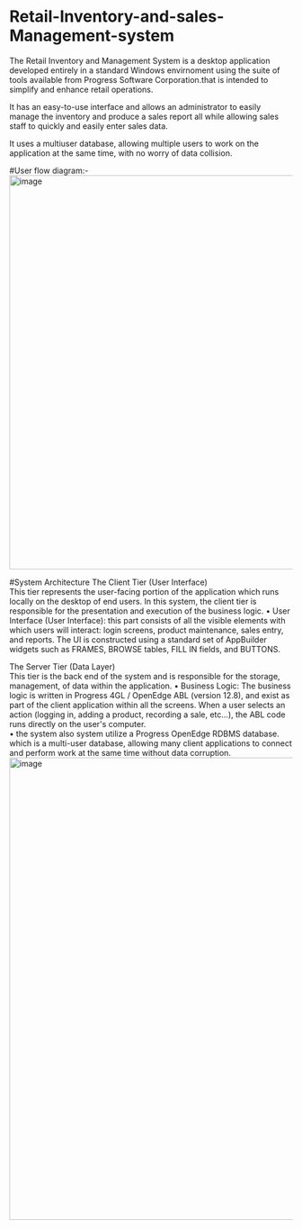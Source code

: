 # Retail-Inventory-and-sales-Management-system
The Retail Inventory and Management System is a desktop application developed entirely in a standard Windows envirnoment using 
the suite of tools available from Progress Software Corporation.that is intended to simplify and enhance retail operations. 

It has an easy-to-use interface and allows an administrator to easily manage the 
inventory and produce a sales report all while allowing sales staff to quickly and easily enter sales data. 

It uses a multiuser database, allowing multiple users to work on the application at the same time, with no 
worry of data collision. 

#User flow diagram:-
<img width="600" height="700" alt="image" src="https://github.com/user-attachments/assets/2041d9c7-6092-44d3-bb99-1b90cb6f0390" />

#System Architecture
The Client Tier (User Interface)  
This tier represents the user-facing portion of the application which runs locally on the desktop of end users. 
In this system, the client tier is responsible for the presentation and execution of the business logic. 
• User Interface (User Interface): this part consists of all the visible elements with which users 
will interact: login screens, product maintenance, sales entry, and reports. The UI is 
constructed using a standard set of AppBuilder widgets such as FRAMES, BROWSE tables, FILL
IN fields, and BUTTONS.

The Server Tier (Data Layer)  
This tier is the back end of the system and is responsible for the storage, management, of data within the 
application. 
• Business Logic: The business logic is written in Progress 4GL / OpenEdge ABL (version 12.8), 
and exist as part of the client application within all the screens. When a user selects an action 
(logging in, adding a product, recording a sale, etc...), the ABL code runs directly on the user's 
computer.  
• the system also system utilize a Progress OpenEdge RDBMS database. which is a multi-user database, allowing many client 
applications to connect and perform work at the same time without data corruption.
<img width="1069" height="821" alt="image" src="https://github.com/user-attachments/assets/19ee5ff8-beb3-49a1-acb9-61e1d6df4077" />

